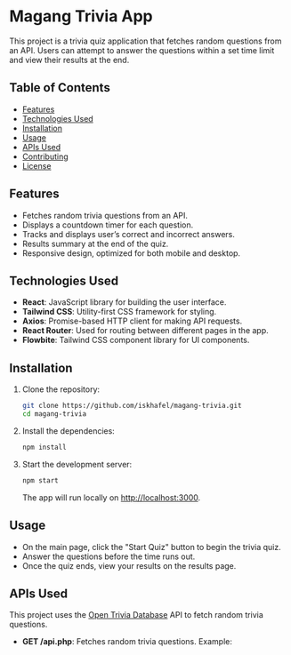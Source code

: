 # Magang Trivia App

This project is a trivia quiz application that fetches random questions from an API. Users can attempt to answer the questions within a set time limit and view their results at the end.

## Table of Contents

- [Features](#features)
- [Technologies Used](#technologies-used)
- [Installation](#installation)
- [Usage](#usage)
- [APIs Used](#apis-used)
- [Contributing](#contributing)
- [License](#license)

## Features

- Fetches random trivia questions from an API.
- Displays a countdown timer for each question.
- Tracks and displays user’s correct and incorrect answers.
- Results summary at the end of the quiz.
- Responsive design, optimized for both mobile and desktop.

## Technologies Used

- **React**: JavaScript library for building the user interface.
- **Tailwind CSS**: Utility-first CSS framework for styling.
- **Axios**: Promise-based HTTP client for making API requests.
- **React Router**: Used for routing between different pages in the app.
- **Flowbite**: Tailwind CSS component library for UI components.

## Installation

1. Clone the repository:

   ```bash
   git clone https://github.com/iskhafel/magang-trivia.git
   cd magang-trivia
   ```

2. Install the dependencies:

   ```bash
   npm install
   ```

3. Start the development server:

   ```bash
   npm start
   ```

   The app will run locally on [http://localhost:3000](http://localhost:3000).

## Usage

- On the main page, click the "Start Quiz" button to begin the trivia quiz.
- Answer the questions before the time runs out.
- Once the quiz ends, view your results on the results page.

## APIs Used

This project uses the [Open Trivia Database](https://opentdb.com/) API to fetch random trivia questions.

- **GET /api.php**: Fetches random trivia questions.
  Example:
